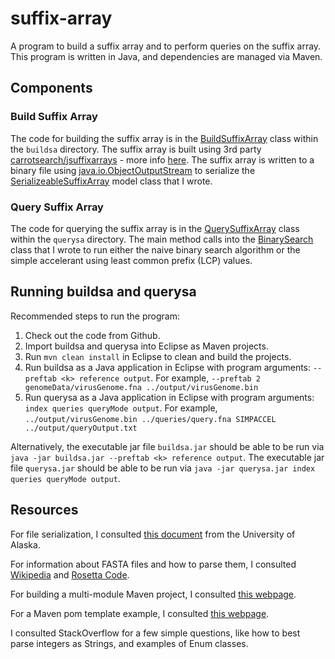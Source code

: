 # suffix-array

A program to build a suffix array and to perform queries on the suffix array. This program is written in Java, and dependencies are managed via Maven.

## Components

### Build Suffix Array
The code for building the suffix array is in the [BuildSuffixArray](/buildsa/src/main/java/buildsa/BuildSuffixArray.java) class within the `buildsa` directory. The suffix array is built using 3rd party [carrotsearch/jsuffixarrays](https://github.com/carrotsearch/jsuffixarrays) - more info [here](http://labs.carrotsearch.com/jsuffixarrays.html). The suffix array is written to a binary file using [java.io.ObjectOutputStream](https://docs.oracle.com/javase/8/docs/api/java/io/ObjectOutputStream.html) to serialize the [SerializeableSuffixArray](/model/src/main/java/model/SerializeableSuffixArray.java) model class that I wrote.

### Query Suffix Array
The code for querying the suffix array is in the [QuerySuffixArray](/querysa/src/main/java/querysa/QuerySuffixArray.java) class within the `querysa` directory. The main method calls into the [BinarySearch](/querysa/src/main/java/util/BinarySearch.java) class that I wrote to run either the naive binary search algorithm or the simple accelerant using least common prefix (LCP) values.

## Running buildsa and querysa
Recommended steps to run the program:

1. Check out the code from Github.
2. Import buildsa and querysa into Eclipse as Maven projects.
3. Run `mvn clean install` in Eclipse to clean and build the projects.
4. Run buildsa as a Java application in Eclipse with program arguments: `--preftab <k> reference output`. For example, `--preftab 2 genomeData/virusGenome.fna ../output/virusGenome.bin`
5. Run querysa as a Java application in Eclipse with program arguments: `index queries queryMode output`. For example, `../output/virusGenome.bin ../queries/query.fna SIMPACCEL ../output/queryOutput.txt`

Alternatively, the executable jar file `buildsa.jar` should be able to be run via `java -jar buildsa.jar --preftab <k> reference output`.  The executable jar file `querysa.jar` should be able to be run via `java -jar querysa.jar index queries queryMode output`.  

## Resources
For file serialization, I consulted [this document](http://www.math.uaa.alaska.edu/~afkjm/csce222/handouts/FileBinarySerialization.pdf) from the University of Alaska.

For information about FASTA files and how to parse them, I consulted [Wikipedia](https://en.wikipedia.org/wiki/FASTA_format) and [Rosetta Code](https://rosettacode.org/wiki/FASTA_format#Java).

For building a multi-module Maven project, I consulted [this webpage](https://www.baeldung.com/maven-multi-module).

For a Maven pom template example, I consulted [this webpage](https://www.tutorialworks.com/maven-pom-template/).

I consulted StackOverflow for a few simple questions, like how to best parse integers as Strings, and examples of Enum classes.

